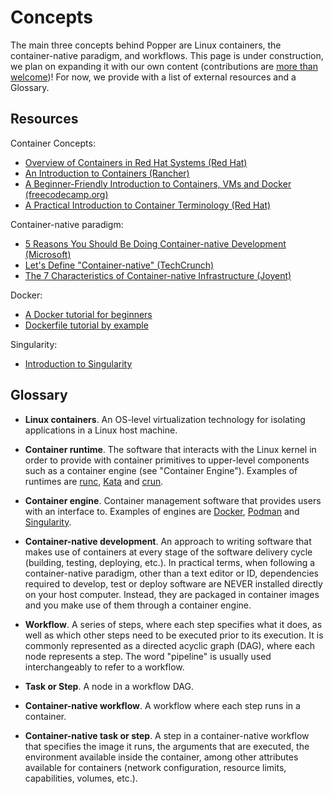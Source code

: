 # Concepts

The main three concepts behind Popper are Linux containers, the 
container-native paradigm, and workflows. This page is under 
construction, we plan on expanding it with our own content 
(contributions are [more than 
welcome](https://github.com/getpopper/popper/issues/822))! For now, we 
provide with a list of external resources and a Glossary.

## Resources

Container Concepts:

  * [Overview of Containers in Red Hat Systems (Red Hat)](https://access.redhat.com/documentation/en-us/red_hat_enterprise_linux_atomic_host/7/html/overview_of_containers_in_red_hat_systems/introduction_to_linux_containers)
  * [An Introduction to Containers (Rancher)](https://rancher.com/blog/2019/an-introduction-to-containers)
  * [A Beginner-Friendly Introduction to Containers, VMs and Docker (freecodecamp.org)](https://www.freecodecamp.org/news/a-beginner-friendly-introduction-to-containers-vms-and-docker-79a9e3e119b)
  * [A Practical Introduction to Container Terminology (Red Hat)](https://developers.redhat.com/blog/2018/02/22/container-terminology-practical-introduction/)

Container-native paradigm:

  * [5 Reasons You Should Be Doing Container-native Development (Microsoft)](https://cloudblogs.microsoft.com/opensource/2018/04/23/5-reasons-you-should-be-doing-container-native-development/)
  * [Let's Define "Container-native" (TechCrunch)](https://techcrunch.com/2016/04/27/lets-define-container-native/)
  * [The 7 Characteristics of Container-native Infrastructure (Joyent)](https://www.joyent.com/blog/the-seven-characteristics-of-container-native-infrastructure)

Docker:

  * [A Docker tutorial for beginners](https://docker-curriculum.com/)
  * [Dockerfile tutorial by example](https://takacsmark.com/dockerfile-tutorial-by-example-dockerfile-best-practices-2018/#what-is-a-dockerfile-and-why-youd-want-to-use-one)

Singularity:

  * [Introduction to Singularity](https://sylabs.io/guides/3.5/user-guide/introduction.html)

## Glossary

  * **Linux containers**. An OS-level virtualization technology for 
    isolating applications in a Linux host machine.

  * **Container runtime**. The software that interacts with the Linux 
    kernel in order to provide with container primitives to 
    upper-level components such as a container engine (see "Container 
    Engine"). Examples of runtimes are 
    [runc](https://github.com/opencontainers/runc), 
    [Kata](https://github.com/kata-containers/runtime) and 
    [crun](https://github.com/containers/crun).

  * **Container engine**. Container management software that provides 
    users with an interface to. Examples of engines are 
    [Docker](https://github.com/docker/docker-ce), 
    [Podman](https://github.com/containers/libpod) and 
    [Singularity](https://github.com/hpcng/singularity).

  * **Container-native development**. An approach to writing software 
    that makes use of containers at every stage of the software 
    delivery cycle (building, testing, deploying, etc.). In practical 
    terms, when following a container-native paradigm, other than a 
    text editor or ID, dependencies required to develop, test or 
    deploy software are NEVER installed directly on your host 
    computer. Instead, they are packaged in container images and you 
    make use of them through a container engine.

  * **Workflow**. A series of steps, where each step specifies what it 
    does, as well as which other steps need to be executed prior to 
    its execution. It is commonly represented as a directed acyclic 
    graph (DAG), where each node represents a step. The word 
    "pipeline" is usually used interchangeably to refer to a workflow.

  * **Task or Step**. A node in a workflow DAG.

  * **Container-native workflow**. A workflow where each step runs in 
    a container.

  * **Container-native task or step**. A step in a container-native 
    workflow that specifies the image it runs, the arguments that are 
    executed, the environment available inside the container, among 
    other attributes available for containers (network configuration, 
    resource limits, capabilities, volumes, etc.).

